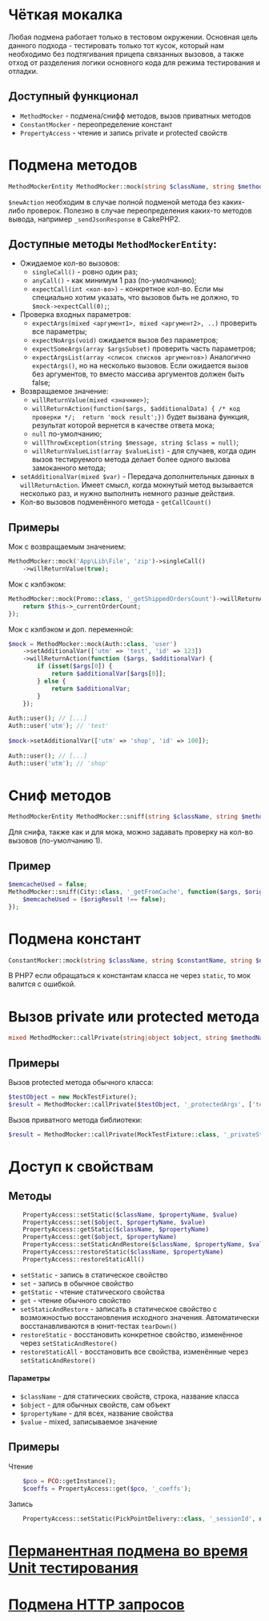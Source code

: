 # Чёткая мокалка

Любая подмена работает только в тестовом окружении. Основная цель данного подхода -
тестировать только тот кусок, который нам необходимо без подтягивания прицепа связанных вызовов,
а также отход от разделения логики основного кода для режима тестирования и отладки.

## Доступный функционал
* `MethodMocker` - подмена/снифф методов, вызов приватных методов
* `ConstantMocker` - переопределение констант
* `PropertyAccess` - чтение и запись private и protected свойств

# Подмена методов
```php
MethodMockerEntity MethodMocker::mock(string $className, string $methodName, string|callable|null $newAction = null)
```
`$newAction` необходим в случае полной подменой метода без каких-либо проверок. Полезно в случае переопределения каких-то методов вывода, например `_sendJsonResponse` в CakePHP2.

## Доступные методы `MethodMockerEntity`:
* Ожидаемое кол-во вызовов:
    * `singleCall()` - ровно один раз;
    * `anyCall()` - как минимум 1 раз (по-умолчанию);
    * `expectCall(int <кол-во>)` - конкретное кол-во. Если мы специально хотим указать, что вызовов быть не должно, то `$mock->expectCall(0);`;
* Проверка входных параметров:
    * `expectArgs(mixed <аргумент1>, mixed <аргумент2>, ..)` проверить все параметры;
    * `expectNoArgs(void)` ожидается вызов без параметров;
    * `expectSomeArgs(array $argsSubset)` проверить часть параметров;
    * `expectArgsList(array <список списков аргументов>)`  Аналогично `expectArgs()`, но на несколько вызовов. Если ожидается вызов без аргументов, то вместо массива аргументов должен быть false;
* Возвращаемое значение:
    * `willReturnValue(mixed <значние>)`;
    * `willReturnAction(function($args, $additionalData) { /* код проверки */;  return 'mock result';})` будет вызвана функция, результат которой вернется в качестве ответа мока;
    * `null` по-умолчанию;
    * `willThrowException(string $message, string $class = null)`;
    * `willReturnValueList(array $valueList)` - для случаев, когда один вызов тестируемого метода делает более одного вызова замоканного метода;
* `setAdditionalVar(mixed $var)` - Передача дополнительных данных в `willReturnAction`. Имеет смысл, когда мокнутый метод вызывается несколько раз, и нужно выполнить немного разные действия.  
* Кол-во вызовов подменённого метода - `getCallCount()`

## Примеры
Мок с возвращаемым значением:
```php
MethodMocker::mock('App\Lib\File', 'zip')->singleCall()
    ->willReturnValue(true);
```

Мок с кэлбэком:
```php
MethodMocker::mock(Promo::class, '_getShippedOrdersCount')->willReturnAction(function ($args) {
    return $this->_currentOrderCount;
});
```
Мок с кэлбэком и доп. переменной:
```php
$mock = MethodMocker::mock(Auth::class, 'user')
    ->setAdditionalVar(['utm' => 'test', 'id' => 123])
    ->willReturnAction(function ($args, $additionalVar) {
        if (isset($args[0]) { 
            return $additionalVar[$args[0]]; 
        } else {
            return $additionalVar;
        }
    });
    
Auth::user(); // [...]
Auth::user('utm'); // 'test'
    
$mock->setAdditionalVar(['utm' => 'shop', 'id' => 100]);
    
Auth::user(); // [...]
Auth::user('utm'); // 'shop'
```

# Сниф методов
```php
MethodMockerEntity MethodMocker::sniff(string $className, string $methodName, function($args, $originalResult) { /* код снифа */ })
```
Для снифа, также как и для мока, можно задавать проверку на кол-во вызовов (по-умолчанию 1).

## Пример
```php
$memcacheUsed = false;
MethodMocker::sniff(City::class, '_getFromCache', function($args, $origResult) use (&$memcacheUsed) {
    $memcacheUsed = ($origResult !== false);
});
```

# Подмена констант
```php
ConstantMocker::mock(string $className, string $constantName, string $newValue)
```
В PHP7 если обращаться к константам класса не через `static`, то мок валится с ошибкой. 

# Вызов private или protected метода
```php
mixed MethodMocker::callPrivate(string|object $object, string $methodName, array|null $args = null)
```

## Примеры
Вызов protected метода обычного класса:
```php
$testObject = new MockTestFixture();
$result = MethodMocker::callPrivate($testObject, '_protectedArgs', ['test arg']);
```
Вызов приватного метода библиотеки:
```php
$result = MethodMocker::callPrivate(MockTestFixture::class, '_privateStaticFunc');
```

# Доступ к свойствам

## Методы

```php
	PropertyAccess::setStatic($className, $propertyName, $value)
	PropertyAccess::set($object, $propertyName, $value)
	PropertyAccess::getStatic($className, $propertyName)
	PropertyAccess::get($object, $propertyName)
	PropertyAccess::setStaticAndRestore($className, $propertyName, $value)
	PropertyAccess::restoreStatic($className, $propertyName)
	PropertyAccess::restoreStaticAll()
```
* `setStatic` - запись в статическое свойство
* `set` - запись в обычное свойство
* `getStatic` - чтение статического свойства
* `get` - чтение обычного свойство
* `setStaticAndRestore` - записать в статическое свойство с возможностью восстановления исходного значения. Автоматически восстанавливаются в юнит-тестах `tearDown()`
* `restoreStatic` - восстановить конкретное свойство, изменённое через `setStaticAndRestore()`
* `restoreStaticAll` - восстановить все свойства, изменённые через `setStaticAndRestore()`

#### Параметры
* `$className` - для статических свойств, строка, название класса
* `$object` - для обычных свойств, сам объект
* `$propertyName` - для всех, название свойства
* `$value` - mixed, записываемое значение

## Примеры
Чтение
```php
	$pco = PCO::getInstance();
	$coeffs = PropertyAccess::get($pco, '_coeffs');
```
Запись
```php
	PropertyAccess::setStatic(PickPointDelivery::class, '_sessionId', null);
```

# [Перманентная подмена во время Unit тестирования](../PermanentMocks)
# [Подмена HTTP запросов](HttpClientMock)